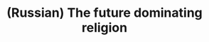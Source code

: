 ---
layout: default
category: mega
lang: en
title: (Russian) The future dominating religion
slug: the-future-dominating-religion
tags: apple psp 
postid: 3
---